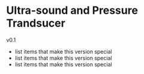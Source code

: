 # Ultra-sound and Pressure Trandsucer

v0.1
* list items that make this version special
* list items that make this version special
* list items that make this version special

